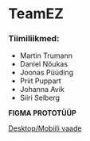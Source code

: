 # TeamEZ

### Tiimiliikmed:
- Martin Trumann
- Daniel Nõukas
- Joonas Püüding
- Priit Puppart
- Johanna Avik
- Siiri Selberg

**FIGMA PROTOTÜÜP**

[Desktop/Mobiili vaade](/https://www.figma.com/file/6beOOX3ySEW4ofg8Fmeq0I/Untitled?node-id=0%3A1)


